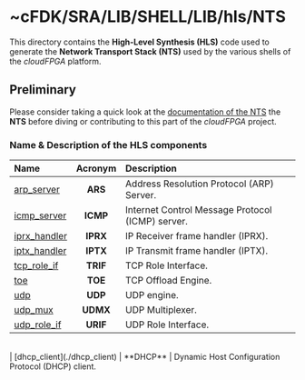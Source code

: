 #  ~cFDK/SRA/LIB/SHELL/LIB/hls/NTS

This directory contains the **High-Level Synthesis (HLS)** code used to generate the **Network Transport Stack (NTS)** used by the various shells of the *cloudFPGA* platform. 

## Preliminary
Please consider taking a quick look at the [documentation of the NTS](../../../../../../DOC/NTS) the **NTS** before diving or contributing to this part of the *cloudFPGA* project.


### Name & Description of the HLS components

| Name                          |  Acronym   | Description                                                       |
|:----------------------------- |:----------:|:------------------------------------------------------------------|
| [arp_server](./arp_server)    | **ARS**   | Address Resolution Protocol (ARP) Server.          
| [icmp_server](./icmp_server)  | **ICMP**  | Internet Control Message Protocol (ICMP) server.      
| [iprx_handler](./iprx_handler)| **IPRX**  | IP Receiver frame handler (IPRX).                     
| [iptx_handler](./iptx_handler)| **IPTX**  | IP Transmit frame handler (IPTX).                    
| [tcp_role_if](./tcp_role_if)  | **TRIF**  | TCP Role Interface.                                   
| [toe](./toe)                  | **TOE**   | TCP Offload Engine.                                   
| [udp](./udp)                  | **UDP**   | UDP engine.                                           
| [udp_mux](./udp_mux)          | **UDMX**  | UDP Multiplexer.                                      
| [udp_role_if](./udp_role_if)  | **URIF**  | UDP Role Interface.                                    




<br>
| [dhcp_client](./dhcp_client)  | **DHCP**  | Dynamic Host Configuration Protocol (DHCP) client.                
